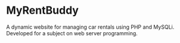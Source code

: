 # MyRentBuddy
 A dynamic website for managing car rentals using PHP and MySQLi. Developed for a subject on web server programming. 
